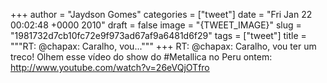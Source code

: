 
+++
author = "Jaydson Gomes"
categories = ["tweet"]
date = "Fri Jan 22 00:02:48 +0000 2010"
draft = false
image = "{TWEET_IMAGE}"
slug = "1981732d7cb10fc72e9f973ad67af9a6481d6f29"
tags = ["tweet"]
title = """RT: @chapax: Caralho, vou..."""
+++
RT: @chapax: Caralho, vou ter um treco! Olhem esse vídeo do show do #Metallica no Peru ontem: http://www.youtube.com/watch?v=26eVQjOTfro
